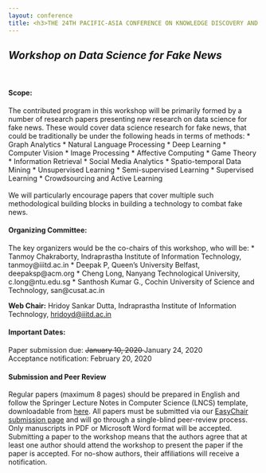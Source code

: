 ```yaml
---
layout: conference
title: <h3>THE 24TH PACIFIC-ASIA CONFERENCE ON KNOWLEDGE DISCOVERY AND DATA MINING</h3>
---
```

<h2><i>Workshop on Data Science for Fake News</i></h2>
<br>

<h4><b>Scope:</b></h4>
The contributed program in this workshop will be primarily formed by a number
of research papers presenting new research on data science for fake news. These
would cover data science research for fake news, that could be traditionally be
under the following heads in terms of methods:
 * Graph Analytics
 * Natural Language Processing
 * Deep Learning
 * Computer Vision
 * Image Processing
 * Affective Computing
 * Game Theory
 * Information Retrieval
 * Social Media Analytics
 * Spatio-temporal Data Mining
 * Unsupervised Learning
 * Semi-supervised Learning
 * Supervised Learning
 * Crowdsourcing and Active Learning
<br><br>
We will particularly encourage papers that cover multiple such methodological building blocks in building a technology to combat fake news.

<h4><b>Organizing Committee:</b></h4>
The key organizers would be the co-chairs of this workshop, who will be:
 * Tanmoy Chakraborty, Indraprastha Institute of Information Technology, tanmoy@iiitd.ac.in
 * Deepak P, Queen’s University Belfast, deepaksp@acm.org
 * Cheng Long, Nanyang Technological University, c.long@ntu.edu.sg
 * Santhosh Kumar G., Cochin University of Science and Technology, san@cusat.ac.in

<b>Web Chair:</b> Hridoy Sankar Dutta, Indraprastha Institute of Information Technology, hridoyd@iiitd.ac.in


<h4><b>Important Dates:</b></h4>
Paper submission due: <strike>January 10, 2020 </strike> January 24, 2020 <br>
Acceptance notification: February 20, 2020<br>


<h4><b>Submission and Peer Review</b></h4>
Regular papers (maximum 8 pages) should be prepared in English and follow the Springer Lecture Notes in Computer Science (LNCS) template, downloadable from <a href="https://www.springer.com/gp/computer-science/lncs/conference-proceedings-guidelines">here</a>. All papers must be submitted via our <a href="https://easychair.org/conferences/?conf=dsfn2020">EasyChair submission page</a> and will go through a single-blind peer-review process. Only manuscripts in PDF or Microsoft Word format will be accepted. Submitting a paper to the workshop means that the authors agree that at least one author should attend the workshop to present the paper if the paper is accepted. For no-show authors, their affiliations will receive a notification.
